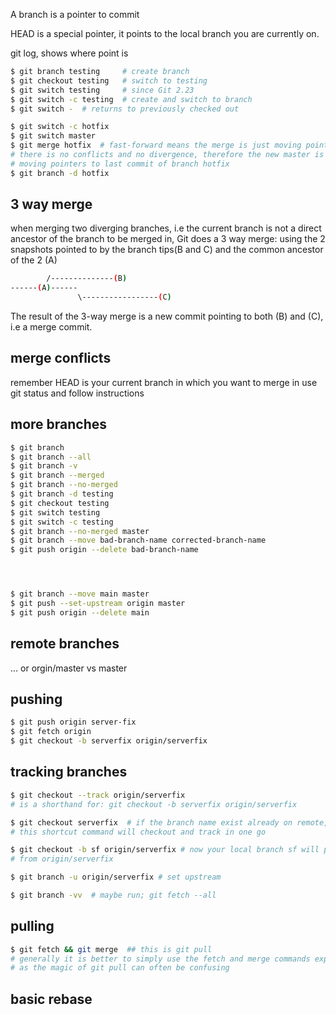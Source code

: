 A branch is a pointer to commit

HEAD is a special pointer, it points to the local branch you are currently on.

git log, shows where point is


```bash
$ git branch testing     # create branch
$ git checkout testing   # switch to testing
$ git switch testing     # since Git 2.23
$ git switch -c testing  # create and switch to branch
$ git switch -  # returns to previously checked out
```


```bash
$ git switch -c hotfix
$ git switch master
$ git merge hotfix  # fast-forward means the merge is just moving pointers,
# there is no conflicts and no divergence, therefore the new master is got by
# moving pointers to last commit of branch hotfix
$ git branch -d hotfix
```


## 3 way merge
when merging two diverging branches, i.e the current branch is not a direct
ancestor of the branch to be merged in, Git does a 3 way merge: using the 2
snapshots pointed to by the branch tips(B and C) and the common ancestor of the
2 (A)

```bash
        /--------------(B)
------(A)------
               \-----------------(C)
```

The result of the 3-way merge is a new commit pointing to both (B) and (C), i.e
a merge commit.


## merge conflicts

remember HEAD is your current branch in which you want to merge in
use git status and follow instructions


## more branches

 ```bash
$ git branch
$ git branch --all
$ git branch -v
$ git branch --merged
$ git branch --no-merged
$ git branch -d testing
$ git checkout testing
$ git switch testing
$ git switch -c testing
$ git branch --no-merged master
$ git branch --move bad-branch-name corrected-branch-name
$ git push origin --delete bad-branch-name




$ git branch --move main master
$ git push --set-upstream origin master
$ git push origin --delete main

```


## remote branches
... or orgin/master vs master


## pushing
```bash
$ git push origin server-fix
$ git fetch origin
$ git checkout -b serverfix origin/serverfix
```


## tracking branches
```bash
$ git checkout --track origin/serverfix
# is a shorthand for: git checkout -b serverfix origin/serverfix

$ git checkout serverfix  # if the branch name exist already on remote,
# this shortcut command will checkout and track in one go

$ git checkout -b sf origin/serverfix # now your local branch sf will pull
# from origin/serverfix

$ git branch -u origin/serverfix # set upstream

$ git branch -vv  # maybe run; git fetch --all

```


## pulling
```bash
$ git fetch && git merge  ## this is git pull
# generally it is better to simply use the fetch and merge commands explicitly
# as the magic of git pull can often be confusing
```





## basic rebase
